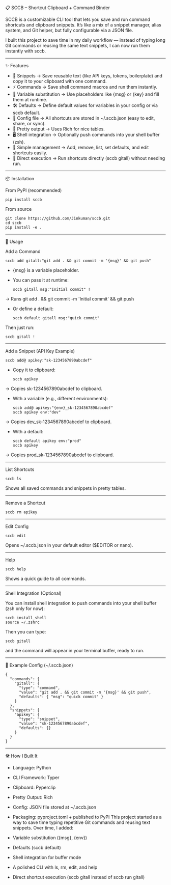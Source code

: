 📋 SCCB – Shortcut Clipboard + Command Binder

SCCB is a customizable CLI tool that lets you save and run command shortcuts and clipboard snippets.
It’s like a mix of a snippet manager, alias system, and Git helper, but fully configurable via a JSON file.

I built this project to save time in my daily workflow — instead of typing long Git commands or reusing the same text snippets, I can now run them instantly with sccb.

---

✨ Features

- 🔖 Snippets → Save reusable text (like API keys, tokens, boilerplate) and copy it to your clipboard with one command.
- ⚡ Commands → Save shell command macros and run them instantly.
- 📝 Variable substitution → Use placeholders like {msg} or {key} and fill them at runtime.
- 🛠 Defaults → Define default values for variables in your config or via sccb default.
- 📂 Config file → All shortcuts are stored in ~/.sccb.json (easy to edit, share, or sync).
- 🎨 Pretty output → Uses Rich for nice tables.
- 🖥 Shell integration → Optionally push commands into your shell buffer (zsh).
- 🧹 Simple management → Add, remove, list, set defaults, and edit shortcuts easily.
- 🚀 Direct execution → Run shortcuts directly (sccb gitall) without needing run.

---

📦 Installation

From PyPI (recommended)

    pip install sccb

From source

    git clone https://github.com/Jinkuman/sccb.git
    cd sccb
    pip install -e .

---

🚀 Usage

Add a Command

    sccb add gitall:"git add . && git commit -m '{msg}' && git push"

- {msg} is a variable placeholder.

- You can pass it at runtime:

      sccb gitall msg:"Initial commit" !

→ Runs git add . && git commit -m 'Initial commit' && git push

- Or define a default:

      sccb default gitall msg:"quick commit"

Then just run:

    sccb gitall !

---

Add a Snippet (API Key Example)

    sccb add@ apikey:"sk-1234567890abcdef"

- Copy it to clipboard:

      sccb apikey

→ Copies sk-1234567890abcdef to clipboard.

- With a variable (e.g., different environments):

      sccb add@ apikey:"{env}_sk-1234567890abcdef"
      sccb apikey env:"dev"

→ Copies dev_sk-1234567890abcdef to clipboard.

- With a default:

      sccb default apikey env:"prod"
      sccb apikey

→ Copies prod_sk-1234567890abcdef to clipboard.

---

List Shortcuts

    sccb ls

Shows all saved commands and snippets in pretty tables.

---

Remove a Shortcut

    sccb rm apikey

---

Edit Config

    sccb edit

Opens ~/.sccb.json in your default editor ($EDITOR or nano).

---

Help

    sccb help

Shows a quick guide to all commands.

---

Shell Integration (Optional)

You can install shell integration to push commands into your shell buffer (zsh only for now):

    sccb install_shell
    source ~/.zshrc

Then you can type:

    sccb gitall

and the command will appear in your terminal buffer, ready to run.

---

📌 Example Config (~/.sccb.json)

    {
      "commands": {
        "gitall": {
          "type": "command",
          "value": "git add . && git commit -m '{msg}' && git push",
          "defaults": { "msg": "quick commit" }
        }
      },
      "snippets": {
        "apikey": {
          "type": "snippet",
          "value": "sk-1234567890abcdef",
          "defaults": {}
        }
      }
    }

---

🛠 How I Built It

- Language: Python
- CLI Framework: Typer
- Clipboard: Pyperclip
- Pretty Output: Rich
- Config: JSON file stored at ~/.sccb.json
- Packaging: pyproject.toml + published to PyPI
  This project started as a way to save time typing repetitive Git commands and reusing text snippets. Over time, I added:

- Variable substitution ({msg}, {env})
- Defaults (sccb default)
- Shell integration for buffer mode
- A polished CLI with ls, rm, edit, and help
- Direct shortcut execution (sccb gitall instead of sccb run gitall)
